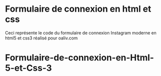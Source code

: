 # Formulaire de connexion en html et css


Ceci représente le code du formulaire de connexion Instagram moderne en html5 et css3 réalisé pour oaliv.com 






# Formulaire-de-connexion-en-Html-5-et-Css-3
